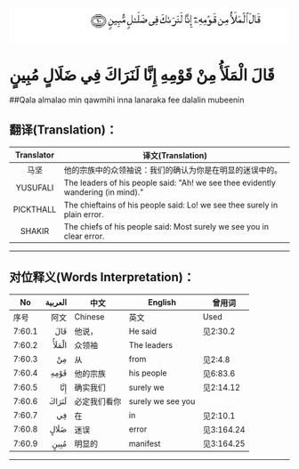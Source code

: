 ![007:060](images/007_060.gif)

# قَالَ الْمَلَأُ مِنْ قَوْمِهِ إِنَّا لَنَرَاكَ فِي ضَلَالٍ مُبِينٍ 

##Qala almalao min qawmihi inna lanaraka fee dalalin mubeenin 

## 翻译(Translation)：

| Translator | 译文(Translation)                                            |
| :--------: | ------------------------------------------------------------ |
|    马坚    | 他的宗族中的众领袖说：我们的确认为你是在明显的迷误中的。     |
|  YUSUFALI  | The leaders of his people said: "Ah! we see thee evidently wandering (in mind)." |
| PICKTHALL  | The chieftains of his people said: Lo! we see thee surely in plain error. |
|   SHAKIR   | The chiefs of his people said: Most surely we see you in clear error. |

---

## 对位释义(Words Interpretation)：

| No   | العربية | 中文    | English | 曾用词 |
| ---- | ------: | ------- | ------- | ------ |
| 序号 |    阿文 | Chinese | 英文    | Used   |
| 7:60.1 | قَالَ   | 他说，       | He said           | 见2:30.2   |
| 7:60.2 | الْمَلَأُ | 众领袖       | The leaders       |            |
| 7:60.3 | مِنْ    | 从           | from              | 见2:4.8    |
| 7:60.4 | قَوْمِهِ  | 他的宗族     | his people        | 见6:83.6   |
| 7:60.5 | إِنَّا   | 确实我们     | surely we         | 见2:14.12  |
| 7:60.6 | لَنَرَاكَ | 必定我们看你 | surely we see you |            |
| 7:60.7 | فِي    | 在           | in                | 见2:10.1   |
| 7:60.8 | ضَلَالٍ  | 迷误         | error             | 见3:164.24 |
| 7:60.9 | مُبِينٍ  | 明显的       | manifest          | 见3:164.25 |

---